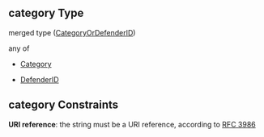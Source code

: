 ## category Type

merged type ([CategoryOrDefenderID](definitions-definitions-blockmonitor-properties-notifyconfig-properties-categoryordefenderid.md))

any of

*   [Category](definitions-definitions-category.md "check type definition")

*   [DefenderID](definitions-definitions-defenderid.md "check type definition")

## category Constraints

**URI reference**: the string must be a URI reference, according to [RFC 3986](https://tools.ietf.org/html/rfc3986 "check the specification")
